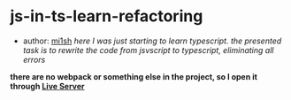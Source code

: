 ﻿# js-in-ts-learn-refactoring
- author: [mi1sh](https://github.com/mi1sh)
*here I was just starting to learn typescript. the presented task is to rewrite the code from jsvscript to typescript, eliminating all errors*

**there are no webpack or something else in the project, so I open it through [Live Server](https://github.com/ritwickdey/vscode-live-server)**
